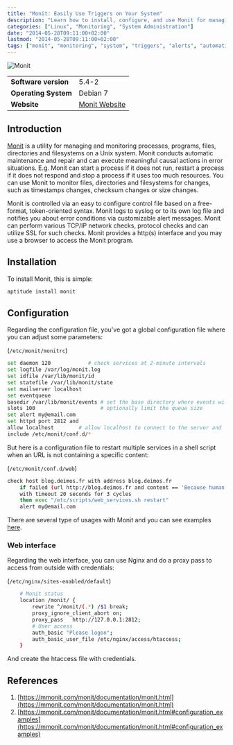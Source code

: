 ```yaml
---
title: "Monit: Easily Use Triggers on Your System"
description: "Learn how to install, configure, and use Monit for managing and monitoring processes, programs, files, directories, and filesystems on Unix systems with automatic maintenance and error handling."
categories: ["Linux", "Monitoring", "System Administration"]
date: "2014-05-28T09:11:00+02:00"
lastmod: "2014-05-28T09:11:00+02:00"
tags: ["monit", "monitoring", "system", "triggers", "alerts", "automation", "process management"]
---
```


![Monit](../../../static/images/monit_logo.avif)


|||
|-|-|
| **Software version** | 5.4-2 |
| **Operating System** | Debian 7 |
| **Website** | [Monit Website](https://mmonit.com) |


## Introduction

[Monit](https://mmonit.com/monit/documentation/monit.html) is a utility for managing and monitoring processes, programs, files, directories and filesystems on a Unix system. Monit conducts automatic maintenance and repair and can execute meaningful causal actions in error situations. E.g. Monit can start a process if it does not run, restart a process if it does not respond and stop a process if it uses too much resources. You can use Monit to monitor files, directories and filesystems for changes, such as timestamps changes, checksum changes or size changes.

Monit is controlled via an easy to configure control file based on a free-format, token-oriented syntax. Monit logs to syslog or to its own log file and notifies you about error conditions via customizable alert messages. Monit can perform various TCP/IP network checks, protocol checks and can utilize SSL for such checks. Monit provides a http(s) interface and you may use a browser to access the Monit program.

## Installation

To install Monit, this is simple:

```bash
aptitude install monit
```

## Configuration

Regarding the configuration file, you've got a global configuration file where you can adjust some parameters:

(`/etc/monit/monitrc`)

```bash
set daemon 120            # check services at 2-minute intervals
set logfile /var/log/monit.log
set idfile /var/lib/monit/id
set statefile /var/lib/monit/state
set mailserver localhost
set eventqueue
basedir /var/lib/monit/events # set the base directory where events will be stored
slots 100                     # optionally limit the queue size
set alert my@email.com
set httpd port 2812 and
allow localhost        # allow localhost to connect to the server and
include /etc/monit/conf.d/*
```

But here is a configuration file to restart multiple services in a shell script when an URL is not containing a specific content:

(`/etc/monit/conf.d/web`)

```bash
check host blog.deimos.fr with address blog.deimos.fr
    if failed (url http://blog.deimos.fr and content == 'Because human memory can not contain Gb')
    with timeout 20 seconds for 3 cycles
    then exec "/etc/scripts/web_services.sh restart"
    alert my@email.com
```

There are several type of usages with Monit and you can see examples [here](https://mmonit.com/monit/documentation/monit.html#configuration_examples).

### Web interface

Regarding the web interface, you can use Nginx and do a proxy pass to access from outside with credentials:

(`/etc/nginx/sites-enabled/default`)

```bash
    # Monit status
    location /monit/ {
        rewrite ^/monit/(.*) /$1 break;
        proxy_ignore_client_abort on;
        proxy_pass   http://127.0.0.1:2812; 
        # User access
        auth_basic "Please logon"; 
        auth_basic_user_file /etc/nginx/access/htaccess;
    }
```

And create the htaccess file with credentials.

## References

1. [https://mmonit.com/monit/documentation/monit.html](https://mmonit.com/monit/documentation/monit.html)
2. [https://mmonit.com/monit/documentation/monit.html#configuration_examples](https://mmonit.com/monit/documentation/monit.html#configuration_examples)
